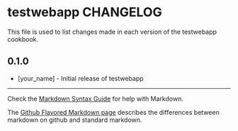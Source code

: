 testwebapp CHANGELOG
====================

This file is used to list changes made in each version of the testwebapp cookbook.

0.1.0
-----
- [your_name] - Initial release of testwebapp

- - -
Check the [Markdown Syntax Guide](http://daringfireball.net/projects/markdown/syntax) for help with Markdown.

The [Github Flavored Markdown page](http://github.github.com/github-flavored-markdown/) describes the differences between markdown on github and standard markdown.
